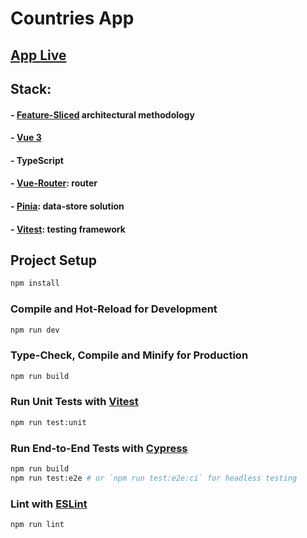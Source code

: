 # Countries App

## [App Live]()

## Stack:
#### - [Feature-Sliced](https://feature-sliced.design) architectural methodology
#### - [Vue 3](https://vuejs.org/)
#### - TypeScript
#### - [Vue-Router](https://router.vuejs.org/): router
#### - [Pinia](https://pinia.vuejs.org/): data-store solution
#### - [Vitest](https://vitest.dev/): testing framework
## Project Setup

```sh
npm install
```

### Compile and Hot-Reload for Development

```sh
npm run dev
```

### Type-Check, Compile and Minify for Production

```sh
npm run build
```

### Run Unit Tests with [Vitest](https://vitest.dev/)

```sh
npm run test:unit
```

### Run End-to-End Tests with [Cypress](https://www.cypress.io/)

```sh
npm run build
npm run test:e2e # or `npm run test:e2e:ci` for headless testing
```

### Lint with [ESLint](https://eslint.org/)

```sh
npm run lint
```
